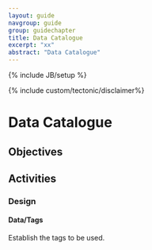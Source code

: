 ```yaml
---
layout: guide
navgroup: guide
group: guidechapter
title: Data Catalogue
excerpt: "xx"
abstract: "Data Catalogue"
---
```

{% include JB/setup %}

<!-- disclaimer -->
{% include custom/tectonic/disclaimer%}


# Data Catalogue

## Objectives

## Activities

### Design

#### Data/Tags
Establish the tags to be used.






